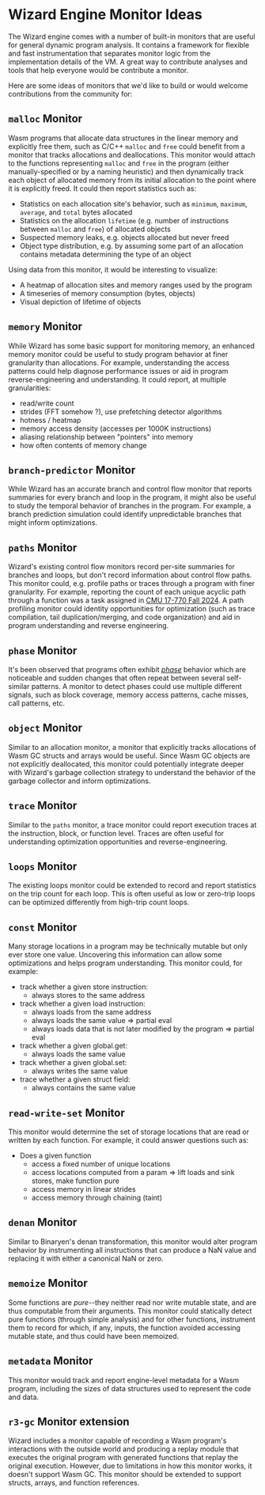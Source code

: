 # Wizard Engine Monitor Ideas

The Wizard engine comes with a number of built-in monitors that are useful for general dynamic program analysis.
It contains a framework for flexible and fast instrumentation that separates monitor logic from the implementation details of the VM.
A great way to contribute analyses and tools that help everyone would be contribute a monitor.

Here are some ideas of monitors that we'd like to build or would welcome contributions from the community for:

## `malloc` Monitor

Wasm programs that allocate data structures in the linear memory and explicitly free them, such as C/C++ `malloc` and `free` could benefit from a monitor that tracks allocations and deallocations.
This monitor would attach to the functions representing `malloc` and `free` in the program (either manually-specified or by a naming heuristic) and then dynamically track each object of allocated memory from its initial allocation to the point where it is explicitly freed.
It could then report statistics such as:

  * Statistics on each allocation site's behavior, such as `minimum`, `maximum`, `average`, and `total` bytes allocated
  * Statistics on the allocation `lifetime` (e.g. number of instructions between `malloc` and `free`) of allocated objects
  * Suspected memory leaks, e.g. objects allocated but never freed
  * Object type distribution, e.g. by assuming some part of an allocation contains metadata determining the type of an object

Using data from this monitor, it would be interesting to visualize:

  * A heatmap of allocation sites and memory ranges used by the program
  * A timeseries of memory consumption (bytes, objects)
  * Visual depiction of lifetime of objects

## `memory` Monitor

While Wizard has some basic support for monitoring memory, an enhanced memory monitor could be useful to study program behavior at finer granularity than allocations.
For example, understanding the access patterns could help diagnose performance issues or aid in program reverse-engineering and understanding.
It could report, at multiple granularities:

  * read/write count
  * strides (FFT somehow ?), use prefetching detector algorithms
  * hotness / heatmap
  * memory access density (accesses per 1000K instructions)
  * aliasing relationship between "pointers" into memory
  * how often contents of memory change

## `branch-predictor` Monitor

While Wizard has an accurate branch and control flow monitor that reports summaries for every branch and loop in the program, it might also be useful to study the temporal behavior of branches in the program.
For example, a branch prediction simulation could identify unpredictable branches that might inform optimizations.

## `paths` Monitor

Wizard's existing control flow monitors record per-site summaries for branches and loops, but don't record information about control flow paths.
This monitor could, e.g. profile paths or traces through a program with finer granularity.
For example, reporting the count of each unique acyclic path through a function was a task assigned in [CMU 17-770 Fall 2024](https://github.com/CMU-17770-Fall24/vm-dynamic-analysis/blob/main/docs/path-prof.md).
A path profiling monitor could identity opportunities for optimization (such as trace compilation, tail duplication/merging, and code organization) and aid in program understanding and reverse engineering.

## `phase` Monitor

It's been observed that programs often exhibit [*phase*](https://cseweb.ucsd.edu/~calder/simpoint/phase_analysis.htm) behavior which are noticeable and sudden changes that often repeat between several self-similar patterns.
A monitor to detect phases could use multiple different signals, such as block coverage, memory access patterns, cache misses, call patterns, etc.

## `object` Monitor

Similar to an allocation monitor, a monitor that explicitly tracks allocations of Wasm GC structs and arrays would be useful.
Since Wasm GC objects are not explicitly deallocated, this monitor could potentially integrate deeper with Wizard's garbage collection strategy to understand the behavior of the garbage collector and inform optimizations.

## `trace` Monitor

Similar to the `paths` monitor, a trace monitor could report execution traces at the instruction, block, or function level.
Traces are often useful for understanding optimization opportunities and reverse-engineering.

## `loops` Monitor

The existing loops monitor could be extended to record and report statistics on the trip count for each loop.
This is often useful as low or zero-trip loops can be optimized differently from high-trip count loops.

## `const` Monitor

Many storage locations in a program may be technically mutable but only ever store one value.
Uncovering this information can allow some optimizations and helps program understanding.
This monitor could, for example:

   * track whether a given store instruction:
     * always stores to the same address
   * track whether a given load instruction:
     * always loads from the same address
     * always loads the same value => partial eval
     * always loads data that is not later modified by the program => partial eval
   * track whether a given global.get:
     * always loads the same value
   * track whether a given global.set:
     * always writes the same value
   * trace whether a given struct field:
     * always contains the same value

## `read-write-set` Monitor

This monitor would determine the set of storage locations that are read or written by each function.
For example, it could answer questions such as:
   * Does a given function
     * access a fixed number of unique locations
     * access locations computed from a param
       => lift loads and sink stores, make function pure
     * access memory in linear strides
     * access memory through chaining (taint)

## `denan` Monitor

Similar to Binaryen's denan transformation, this monitor would alter program behavior by instrumenting all instructions that can produce a NaN value and replacing it with either a canonical NaN or zero.

## `memoize` Monitor

Some functions are *pure*--they neither read nor write mutable state, and are thus computable from their arguments.
This monitor could statically detect pure functions (through simple analysis) and for other functions, instrument them to record for which, if any, inputs, the function avoided accessing mutable state, and thus could have been memoized.

## `metadata` Monitor

This monitor would track and report engine-level metadata for a Wasm program, including the sizes of data structures used to represent the code and data.

## `r3-gc` Monitor extension

Wizard includes a monitor capable of recording a Wasm program's interactions with the outside world and producing a replay module that executes the original program with generated functions that replay the original execution.
However, due to limitations in how this monitor works, it doesn't support Wasm GC.
This monitor should be extended to support structs, arrays, and function references.
